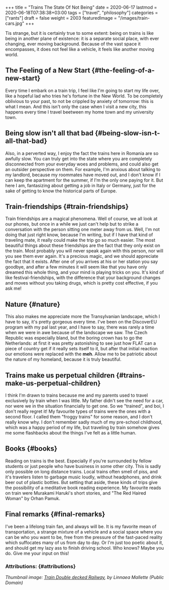 +++
title = "Trains The State Of Not Being"
date = 2020-06-17
lastmod = 2020-06-18T07:38:38+03:00
tags = ["travel", "philosophy"]
categories = ["rants"]
draft = false
weight = 2003
featuredImage = "/images/train-cars.jpg"
+++

Tis strange, but it is certainly true to some extent: being on trains is like being in another plane of existence: it is a separate social place, with ever changing, ever moving background. Because of the vast space it encompasses, it does not feel like a vehicle, it feels like another moving world.


## The Feeling of a New Start {#the-feeling-of-a-new-start}

Every time I embark on a train trip, I feel like I'm going to start my life over, like a hopeful lad who tries he's fortune in the New World. To be completely oblivious to your past, to not be crippled by anxiety of tomorrow: this is what I mean.
And this isn't only the case when I visit a new city, this happens every time I travel beetween my home town and my university town.


## Being slow isn't all that bad {#being-slow-isn-t-all-that-bad}

Also, in a perverted way, I enjoy the fact the trains here in Romania are so awfully slow. You can truly get into the state where you are completely disconnected from your everyday woes and problems, and could also get an outsider perspective on them.
For example, I'm anxious about talking to my landlord, because my roommates have
moved out, and I don't know if I can keep the apartment for the summer, if I'm
the only one paying for it. But here I am, fantasizing about getting a job in
Italy or Germany, just for the sake of getting to know the historical parts of Europe.


## Train-friendships {#train-friendships}

Train friendships are a magical phenomena. Well of course, we all look at our
phones, but once in a while we just can't help but to strike  a conversation
with the person sitting one meter away from us. Well, I'm not doing that just
right know, because I'm writing, but if I have that kind of traveling mate, it
really could make the trip go so much easier.
The most beautiful things about these friendships are the fact that they only
exist on the train. Most probably you will never speak again with this person,
nor will you see them ever again. It's  a precious magic, and we should
appreciate the fact that it exists. After one of you arrives at his or her
station you say goodbye, and after a  few minutes it will seem like that you
have only dreamed this whole thing, and your mind is playing tricks on you. It's
kind of like festival-friendships, with the difference that your background
changes and moves without you taking drugs, which is pretty cost effective, if
you ask me!


## Nature {#nature}

This also makes me appreciate more the Transylvanian landscape, which I have to
say, it's pretty gorgeous every time. I've been on the DiscoverEU program with
my pal last year, and I have to say, there was rarely a time when we were in awe
because of the landscape we saw. The Czech Republic was especially bland, but
the boring crown has to go the Netherlands: at first it was pretty astonishing
to see just how FLAT can a piece of country get if it really sets itself to it,
but after that initial reaction our emotions were replaced with the **meh**. Allow
me to be patriotic about the nature of my homeland, because it is truly beautiful.


## Trains make us perpetual children {#trains-make-us-perpetual-children}

I think I'm drawn to trains because me and my parents used to travel exclusively
by train when I was little. My father didn't see the need for a car, nor were we in the
situation financially to get one. So we "trained", and boi, I don't really
regret it! My favourite types of trains were the ones with a second floor. I
called them "froggy trains" for some reason, and I don't really know why.
I don't remember sadly much of my pre-school childhood, which was a happy period
of my life, but traveling by train somehow gives me some flashbacks about the
things I've felt as a little human.


## Books {#books}

Reading on trains is the best. Especially if you're surrounded by fellow
students or just people who have business in some other city. This is sadly only
possible on long distance trains. Local trains often smell of piss, and it's
travelers listen to garbage music loudly, without headphones, and drink beer out
of plastic bottles.
But setting that aside, these kinds of trips give the possibility of a
meditative book reading experience. My favourite reads on train were Murakami
Haruki's short stories, and "The Red Haired Woman" by Orhan Pamuk.


## Final remarks {#final-remarks}

I've been a lifelong train fan, and always will be. It is my favorite mean of
transportation, a strange mixture of a vehicle and a social space where you can
be who you want to be, free from the pressure of the fast-paced reality which
suffocates many of us from day to day. Or I'm just too poetic about it, and
should get my lazy ass to finish driving school. Who knows? Maybe you do. Give
me your input on this!


### Attributions: {#attributions}

_Thumbnail image: [Train Double decked Railway](https://www.needpix.com/photo/1465915/train-doubledecked-railway-commerce-trains), by Linnaea Mallette (Public Domain)_

